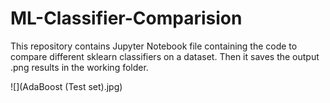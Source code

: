 # ML-Classifier-Comparision
This repository contains Jupyter Notebook file containing the code to compare different sklearn classifiers on a dataset. Then it saves the output .png results in the working folder.

![](AdaBoost (Test set).jpg)
